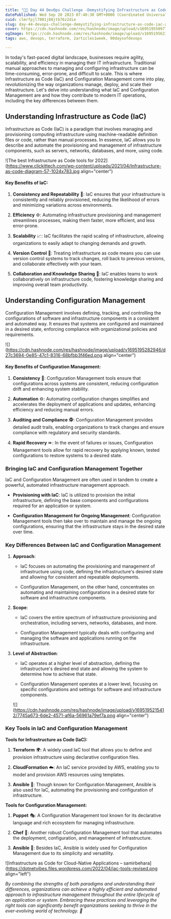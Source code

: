 ```yaml
---
title: "🚀📅 Day 44 DevOps Challenge -Demystifying Infrastructure as Code (IaC) and Configuration Management"
datePublished: Wed Sep 20 2023 07:40:30 GMT+0000 (Coordinated Universal Time)
cuid: clmrfpjl7001j08jtb76z2die
slug: day-44-devops-challenge-demystifying-infrastructure-as-code-iac-and-configuration-management
cover: https://cdn.hashnode.com/res/hashnode/image/upload/v1695195509777/04181a71-2a16-4655-8b00-c4a2c40245b5.jpeg
ogImage: https://cdn.hashnode.com/res/hashnode/image/upload/v1695195621125/a8e06ab3-308e-46cc-acc8-7fc363c2e0b6.jpeg
tags: aws, devops, terraform, 2articles1week, 90daysofdevops

---
```


In today's fast-paced digital landscape, businesses require agility, scalability, and efficiency in managing their IT infrastructure. Traditional manual approaches to managing and configuring infrastructure can be time-consuming, error-prone, and difficult to scale. This is where Infrastructure as Code (IaC) and Configuration Management come into play, revolutionizing the way organizations manage, deploy, and scale their infrastructure. Let's delve into understanding what IaC and Configuration Management are and how they contribute to modern IT operations, including the key differences between them.

## **Understanding Infrastructure as Code (IaC)**

Infrastructure as Code (IaC) is a paradigm that involves managing and provisioning computing infrastructure using machine-readable definition files or code, rather than manual processes. In essence, IaC allows you to describe and automate the provisioning and management of infrastructure components, such as servers, networks, databases, and more, using code.

![The best Infrastructure as Code tools for 2022](https://www.clickittech.com/wp-content/uploads/2021/04/Infrastructure-as-code-diagram-57-1024x783.jpg align="center")

#### **Key Benefits of IaC:**

1. **Consistency and Repeatability** 🔄: IaC ensures that your infrastructure is consistently and reliably provisioned, reducing the likelihood of errors and minimizing variations across environments.
    
2. **Efficiency** ⚙️: Automating infrastructure provisioning and management streamlines processes, making them faster, more efficient, and less error-prone.
    
3. **Scalability** 📈: IaC facilitates the rapid scaling of infrastructure, allowing organizations to easily adapt to changing demands and growth.
    
4. **Version Control** 📝: Treating infrastructure as code means you can use version control systems to track changes, roll back to previous versions, and collaborate effectively with your team.
    
5. **Collaboration and Knowledge Sharing** 🤝: IaC enables teams to work collaboratively on infrastructure code, fostering knowledge sharing and improving overall team productivity.
    

## **Understanding Configuration Management**

Configuration Management involves defining, tracking, and controlling the configurations of software and infrastructure components in a consistent and automated way. It ensures that systems are configured and maintained in a desired state, enforcing compliance with organizational policies and requirements.

![](https://cdn.hashnode.com/res/hashnode/image/upload/v1695195282946/d27c3694-0e85-47c1-8316-68bfbb3f46ed.png align="center")

#### **Key Benefits of Configuration Management:**

1. **Consistency** 🔄: Configuration Management tools ensure that configurations across systems are consistent, reducing configuration drift and enhancing system stability.
    
2. **Automation** ⚙️: Automating configuration changes simplifies and accelerates the deployment of applications and updates, enhancing efficiency and reducing manual errors.
    
3. **Auditing and Compliance** 🕵️: Configuration Management provides detailed audit trails, enabling organizations to track changes and ensure compliance with regulatory and security standards.
    
4. **Rapid Recovery** ⏩: In the event of failures or issues, Configuration Management tools allow for rapid recovery by applying known, tested configurations to restore systems to a desired state.
    

### **Bringing IaC and Configuration Management Together**

IaC and Configuration Management are often used in tandem to create a powerful, automated infrastructure management approach.

* **Provisioning with IaC**: IaC is utilized to provision the initial infrastructure, defining the base components and configurations required for an application or system.
    
* **Configuration Management for Ongoing Management**: Configuration Management tools then take over to maintain and manage the ongoing configurations, ensuring that the infrastructure stays in the desired state over time.
    

### **Key Differences Between IaC and Configuration Management**

1. **Approach**:
    
    * IaC focuses on automating the provisioning and management of infrastructure using code, defining the infrastructure's desired state and allowing for consistent and repeatable deployments.
        
    * Configuration Management, on the other hand, concentrates on automating and maintaining configurations in a desired state for software and infrastructure components.
        
2. **Scope**:
    
    * IaC covers the entire spectrum of infrastructure provisioning and orchestration, including servers, networks, databases, and more.
        
    * Configuration Management typically deals with configuring and managing the software and applications running on the infrastructure.
        
3. **Level of Abstraction**:
    
    * IaC operates at a higher level of abstraction, defining the infrastructure's desired end state and allowing the system to determine how to achieve that state.
        
    * Configuration Management operates at a lower level, focusing on specific configurations and settings for software and infrastructure components.
        
    
    ![](https://cdn.hashnode.com/res/hashnode/image/upload/v1695195215412/7745a673-6de2-4571-af6a-56961a79ef7a.png align="center")
    

### **Key Tools in IaC and Configuration Management**

**Tools for Infrastructure as Code (IaC):**

1. **Terraform** 🌍: A widely used IaC tool that allows you to define and provision infrastructure using declarative configuration files.
    
2. **CloudFormation** ☁️: An IaC service provided by AWS, enabling you to model and provision AWS resources using templates.
    
3. **Ansible** 🤖: Though known for Configuration Management, Ansible is also used for IaC, automating the provisioning and configuration of infrastructure.
    

**Tools for Configuration Management:**

1. **Puppet** 🎭: A Configuration Management tool known for its declarative language and rich ecosystem for managing infrastructure.
    
2. **Chef** 🍴: Another robust Configuration Management tool that automates the deployment, configuration, and management of infrastructure.
    
3. **Ansible** 🤖: Besides IaC, Ansible is widely used for Configuration Management due to its simplicity and versatility.
    

![Infrastructure as Code for Cloud-Native Applications – samirbehara](https://dotnetvibes.files.wordpress.com/2022/04/iac-tools-revised.png align="left")

*By combining the strengths of both paradigms and understanding their differences, organizations can achieve a highly efficient and automated approach to infrastructure management throughout the entire lifecycle of an application or system. Embracing these practices and leveraging the right tools can significantly benefit organizations seeking to thrive in the ever-evolving world of technology. 🚀*